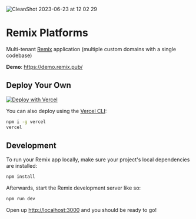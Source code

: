 ![CleanShot 2023-06-23 at 12 02 29](https://github.com/vercel-labs/remix-platforms/assets/28986134/f1e51d7b-b507-4231-953f-b6878ce92557)

# Remix Platforms

Multi-tenant [Remix](https://remix.run/docs) application (multiple custom domains with a single codebase)

**Demo**: https://demo.remix.pub/

## Deploy Your Own

[![Deploy with Vercel](https://vercel.com/button)](https://vercel.com/new/clone?repository-url=https://github.com/vercel-labs/remix-platforms)

You can also deploy using the [Vercel CLI](https://vercel.com/cli):

```sh
npm i -g vercel
vercel
```

## Development

To run your Remix app locally, make sure your project's local dependencies are installed:

```sh
npm install
```

Afterwards, start the Remix development server like so:

```sh
npm run dev
```

Open up [http://localhost:3000](http://localhost:3000) and you should be ready to go!
